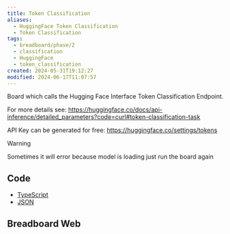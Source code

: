 ```yaml
---
title: Token Classification
aliases:
  - HuggingFace Token Classification
  - Token Classification
tags:
  - breadboard/phase/2
  - classification
  - HuggingFace
  - token_classification
created: 2024-05-31T19:12:27
modified: 2024-06-17T11:07:57
---
```


<!-- - [github.com/ExaDev/breadboard-examples/token-classification](https://github.com/ExaDev/breadboard-examples/blob/main/src/examples/token-classification)
- [github.com/ExaDev/breadboard-examples/token-classification/index.ts](https://github.com/ExaDev/breadboard-examples/blob/main/src/examples/token-classification/index.ts)
- [github.com/ExaDev/breadboard-examples/token-classification/board.json](https://github.com/ExaDev/breadboard-examples/blob/main/src/examples/token-classification/board.json) [🔗](https://breadboard-ai.web.app/?mode=list&board=https://raw.githubusercontent.com/ExaDev/breadboard-examples/main/src/examples/text-generation/board.json) -->

Board which calls the Hugging Face Interface Token Classification Endpoint.

For more details see: <https://huggingface.co/docs/api-inference/detailed_parameters?code=curl#token-classification-task>

API Key can be generated for free: <https://huggingface.co/settings/tokens>

> [!warning]
> Sometimes it will error because model is loading just run the board again

## Code

- [TypeScript](https://github.com/ExaDev/breadboard-examples/blob/main/src/examples/token-classification/index.ts)
- [JSON](https://github.com/ExaDev/breadboard-examples/blob/main/src/examples/token-classification/board.json)

## Breadboard Web


